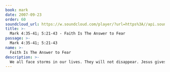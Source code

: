 ```yaml
---
book: mark
date: 2007-09-23
order: 60
soundcloud_url: https://w.soundcloud.com/player/?url=https%3A//api.soundcloud.com/tracks/
title: >-
  Mark 4:35-41; 5:21-43 - Faith Is The Answer to Fear
passage: >-
  Mark 4:35-41; 5:21-43
name: >-
  Faith Is The Answer to Fear
description: >-
  We all face storms in our lives. They will not disappear. Jesus gives three living examples of how to get through our storms successfully through faith in him.
---
```


